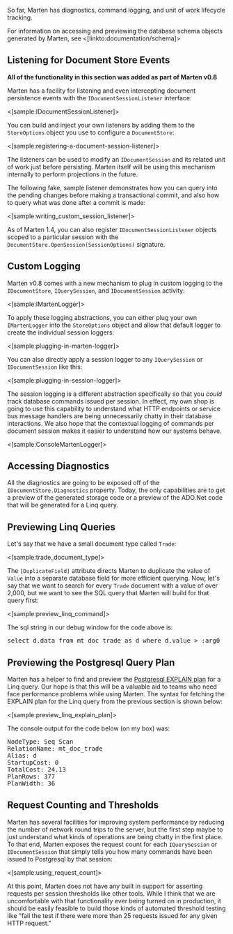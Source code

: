 <!--Title:Diagnostics and Instrumentation-->
<!--Url:diagnostics-->

So far, Marten has diagnostics, command logging, and unit of work lifecycle tracking.

For information on accessing and previewing the database schema objects generated by Marten, see <[linkto:documentation/schema]>


## Listening for Document Store Events

**All of the functionality in this section was added as part of Marten v0.8**

Marten has a facility for listening and even intercepting document persistence events with the `IDocumentSessionListener` interface:

<[sample:IDocumentSessionListener]>

You can build and inject your own listeners by adding them to the `StoreOptions` object you use to configure a `DocumentStore`:

<[sample:registering-a-document-session-listener]>

The listeners can be used to modify an `IDocumentSession` and its related unit of work just before persisting. Marten itself will be using this mechanism
internally to perform projections in the future. 

The following fake, sample listener demonstrates how you can query into the pending changes before making a transactional commit, and also how to
query what was done after a commit is made:

<[sample:writing_custom_session_listener]>

As of Marten 1.4, you can also register `IDocumentSessionListener` objects scoped to a particular session with the 
`DocumentStore.OpenSession(SessionOptions)` signature.


## Custom Logging

Marten v0.8 comes with a new mechanism to plug in custom logging to the `IDocumentStore`, `IQuerySession`, and `IDocumentSession` activity:

<[sample:IMartenLogger]>

To apply these logging abstractions, you can either plug your own `IMartenLogger` into the `StoreOptions` object and allow that default logger to create the individual session loggers:

<[sample:plugging-in-marten-logger]>

You can also directly apply a session logger to any `IQuerySession` or `IDocumentSession` like this:

<[sample:plugging-in-session-logger]>

The session logging is a different abstraction specifically so that you _could_ track database commands issued per session. In effect, my own shop is going to use this capability to understand what HTTP endpoints or service bus message handlers are being unnecessarily chatty in their database interactions. We also hope that the contextual logging of commands per document session makes it easier to understand how our systems behave.

<[sample:ConsoleMartenLogger]>


## Accessing Diagnostics

All the diagnostics are going to be exposed off of the `IDocumentStore.Diagnostics` property. Today, the only capabilities are to get a preview of the generated storage code or a preview of the ADO.Net code that will be generated for a Linq query.

## Previewing Linq Queries

Let's say that we have a small document type called `Trade`:

<[sample:trade_document_type]>

The `[DuplicateField]` attribute directs Marten to duplicate the value of `Value` into a separate database field for more efficient querying. Now, let's say that we want to search for every `Trade` document with a value of over 2,000, but we want to see the SQL query that Marten will build for that query first:

<[sample:preview_linq_command]>

The sql string in our debug window for the code above is:

<pre>
select d.data from mt_doc_trade as d where d.value > :arg0
</pre>

## Previewing the Postgresql Query Plan

Marten has a helper to find and preview the [Postgresql EXPLAIN plan](http://www.postgresql.org/docs/9.5/static/using-explain.html) for a Linq query. Our hope is that this will be a valuable aid to teams who need face performance problems while using Marten. The syntax for fetching the EXPLAIN plan for the Linq query from the previous section is shown below:

<[sample:preview_linq_explain_plan]>

The console output for the code below (on my box) was:

<pre>
NodeType: Seq Scan
RelationName: mt_doc_trade
Alias: d
StartupCost: 0
TotalCost: 24.13
PlanRows: 377
PlanWidth: 36
</pre>


## Request Counting and Thresholds

Marten has several facilities for improving system performance by reducing the number of network round trips to the server, but the first step maybe to
just understand what kinds of operations are being chatty in the first place. To that end, Marten exposes the request count for each `IQuerySession` or `IDocumentSession` that simply tells you how many commands have been issued to Postgresql by that session:

<[sample:using_request_count]>

At this point, Marten does not have any built in support for asserting requests per session thresholds like other tools. While I think that we are uncomfortable with that functionality ever being turned on in production, it should be easily feasible to build those kinds of automated threshold testing like "fail the test if there were more than 25 requests issued for any given HTTP request."
